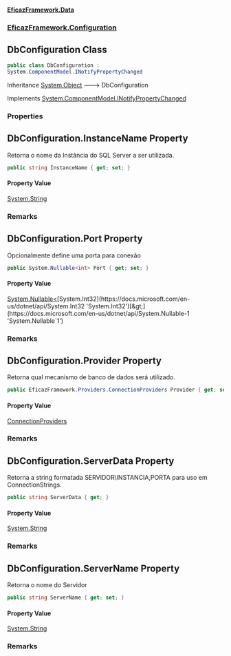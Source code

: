 #### [EficazFramework.Data](EficazFrameworkData.md 'EficazFramework Data')
### [EficazFramework.Configuration](EficazFrameworkData.md#EficazFramework.Configuration 'EficazFramework.Configuration')

## DbConfiguration Class

```csharp
public class DbConfiguration :
System.ComponentModel.INotifyPropertyChanged
```

Inheritance [System.Object](https://docs.microsoft.com/en-us/dotnet/api/System.Object 'System.Object') &#129106; DbConfiguration

Implements [System.ComponentModel.INotifyPropertyChanged](https://docs.microsoft.com/en-us/dotnet/api/System.ComponentModel.INotifyPropertyChanged 'System.ComponentModel.INotifyPropertyChanged')
### Properties

<a name='EficazFramework.Configuration.DbConfiguration.InstanceName'></a>

## DbConfiguration.InstanceName Property

Retorna o nome da Instância do SQL Server a ser utilizada.

```csharp
public string InstanceName { get; set; }
```

#### Property Value
[System.String](https://docs.microsoft.com/en-us/dotnet/api/System.String 'System.String')

### Remarks

<a name='EficazFramework.Configuration.DbConfiguration.Port'></a>

## DbConfiguration.Port Property

Opcionalmente define uma porta para conexão

```csharp
public System.Nullable<int> Port { get; set; }
```

#### Property Value
[System.Nullable&lt;](https://docs.microsoft.com/en-us/dotnet/api/System.Nullable-1 'System.Nullable`1')[System.Int32](https://docs.microsoft.com/en-us/dotnet/api/System.Int32 'System.Int32')[&gt;](https://docs.microsoft.com/en-us/dotnet/api/System.Nullable-1 'System.Nullable`1')

### Remarks

<a name='EficazFramework.Configuration.DbConfiguration.Provider'></a>

## DbConfiguration.Provider Property

Retorna qual mecanismo de banco de dados será utilizado.

```csharp
public EficazFramework.Providers.ConnectionProviders Provider { get; set; }
```

#### Property Value
[ConnectionProviders](EficazFramework.Providers/ConnectionProviders.md 'EficazFramework.Providers.ConnectionProviders')

### Remarks

<a name='EficazFramework.Configuration.DbConfiguration.ServerData'></a>

## DbConfiguration.ServerData Property

Retorna a string formatada SERVIDOR\INSTANCIA,PORTA para uso em ConnectionStrings.

```csharp
public string ServerData { get; }
```

#### Property Value
[System.String](https://docs.microsoft.com/en-us/dotnet/api/System.String 'System.String')

### Remarks

<a name='EficazFramework.Configuration.DbConfiguration.ServerName'></a>

## DbConfiguration.ServerName Property

Retorna o nome do Servidor

```csharp
public string ServerName { get; set; }
```

#### Property Value
[System.String](https://docs.microsoft.com/en-us/dotnet/api/System.String 'System.String')

### Remarks